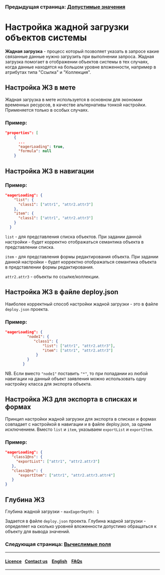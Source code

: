 ### Предыдущая страница: [Допустимые значения](/docs/ru/2_system_description/metadata_structure/meta_class/atr_selectionprovider.md)
# Настройка жадной загрузки объектов системы

**Жадная загрузка** - процесс который позволяет указать в запросе какие связанные данные нужно загрузить при выполнении запроса. Жадная загрузка помогает в отображении объектов системы в тех случаях, когда данные находятся на большом уровне вложенности, например в атрибутах типа "Ссылка" и "Коллекция".

## Настройка ЖЗ в мете

Жадная загрузка в мете используется в основном для экономии временных ресурсов, в качестве альтернативы тонкой настройки. Применяется только в особых случаях.

### Пример: 

```json
"properties": [
    {
      ...
      "eagerLoading": true,
      "formula": null
    }
```

## Настройка ЖЗ в навигации

### Пример: 

```json
"eagerLoading": {
    "list": {
      "class1": ["attr1", "attr2.attr3"]
    },
    "item": {
      "class1": ["attr1", "attr2.attr3"]
    }
  }
```

`list` - для представления списка объектов. При задании данной настройки - будет корректно отображаться семантика объекта в представлении списка.

`item` - для представления формы редактирования объекта. При задании данной настройки - будет корректно отображаться семантика объекта в представлении формы редактирования.

`attr2.attr3` - объекты по ссылке/коллекции.

## Настройка ЖЗ в файле deploy.json

Наиболее корректный способ настройки жадной загрузки - это в файле `deploy.json` проекта.

### Пример:

```json
"eagerLoading": {
          "node1": {
             "class1": {
                 "list": ["attr1", "attr2.attr3"],
                 "item": ["attr1", "attr2.attr3"]
              }
          }
        }
```

NB. Если вместо `"node1"` поставить `"*"`, то при попадании из любой навигации на данный объект заявления можно  использовать одну настройку класса для экспорта объекта.

## Настройка ЖЗ для экспорта в списках и формах

Принцип настройки жадной загрузки для экспорта в списках и формах совпадает с настройкой в навигации и в файле deploy.json, за одним исключением. Вместо `list` и `item`, указываем `exportList` и `exportItem`.

### Пример:

```json
"eagerLoading": {
   "class1@ns": {
     "exportList": ["attr1", "attr2.attr3"]
   },
   "class1@ns": {
      "exportItem": ["attr1", "attr2.attr3.attr4"]
   }
}
```

## Глубина ЖЗ

Глубина жадной загрузки - `maxEagerDepth: 1`

Задается в файле `deploy.json` проекта. Глубина жадной загрузки - определяет на сколько уровней вложенности допустимо обращаться к объекту для вывода значений.


### Следующая страница: [Вычислимые поля](/docs/ru/2_system_description/metadata_structure/meta_class/atr_formula.md)
--------------------------------------------------------------------------  


 #### [Licence](/LICENCE.md)&ensp;  [Contact us](https://iondv.ru/index.html) &ensp;  [English](/docs/en/2_system_description/metadata_structure/meta_class/eager_loading.md) &ensp; [FAQs](/faqs.md)          



--------------------------------------------------------------------------
